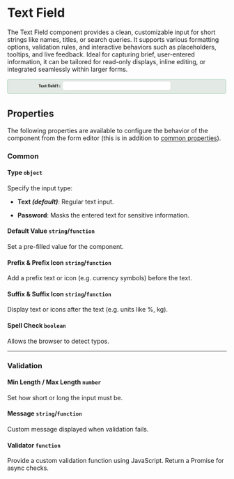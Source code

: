 # Text Field

The Text Field component provides a clean, customizable input for short strings like names, titles, or search queries. It supports various formatting options, validation rules, and interactive behaviors such as placeholders, tooltips, and live feedback. Ideal for capturing brief, user-entered information, it can be tailored for read-only displays, inline editing, or integrated seamlessly within larger forms.

![Image](../data-entry/images/textfield1.png)

[//]: # '<iframe width="100%" height="500" src="https://pd-docs-adminportal-test.shesha.dev/shesha/forms-designer/?id=e3191b51-4a87-4187-910e-177bcbed657b" title="Text Field Component" ></iframe>'

## Properties

The following properties are available to configure the behavior of the component from the form editor (this is in addition to [common properties](/docs/front-end-basics/form-components/common-component-properties)).

### Common

#### **Type** ``object``
Specify the input type:

- **Text *(default)***: Regular text input.

- **Password**: Masks the entered text for sensitive information.

#### **Default Value**  ``string``/``function``

Set a pre-filled value for the component.

#### **Prefix & Prefix Icon** ``string``/``function``

Add a prefix text or icon (e.g. currency symbols) before the text.

#### **Suffix & Suffix Icon** ``string``/``function``

Display text or icons after the text (e.g. units like %, kg).

#### **Spell Check** ``boolean``

Allows the browser to detect typos.

___

### Validation

#### **Min Length / Max Length** ``number``

Set how short or long the input must be.

#### **Message** ``string``/``function``

Custom message displayed when validation fails.

#### **Validator** ``function``

Provide a custom validation function using JavaScript. Return a Promise for async checks.